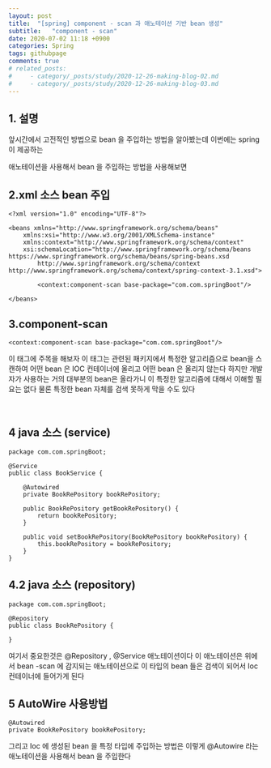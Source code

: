 ```yaml
---
layout: post
title:  "[spring] component - scan 과 애노테이션 기반 bean 생성"
subtitle:   "component - scan"
date: 2020-07-02 11:18 +0900
categories: Spring
tags: githubpage
comments: true
# related_posts:
#     - category/_posts/study/2020-12-26-making-blog-02.md
#     - category/_posts/study/2020-12-26-making-blog-03.md
---
```



## 1. 설명
앞시간에서 고전적인 방법으로 bean 을 주입하는 방법을 알아봤는데 이번에는 spring 이 제공하는 

애노테이션을 사용해서 bean 을 주입하는 방법을 사용해보면 


## 2.xml 소스 bean 주입
```
<?xml version="1.0" encoding="UTF-8"?>

<beans xmlns="http://www.springframework.org/schema/beans"
	xmlns:xsi="http://www.w3.org/2001/XMLSchema-instance"
	xmlns:context="http://www.springframework.org/schema/context"
	xsi:schemaLocation="http://www.springframework.org/schema/beans https://www.springframework.org/schema/beans/spring-beans.xsd
		http://www.springframework.org/schema/context http://www.springframework.org/schema/context/spring-context-3.1.xsd">
		
		<context:component-scan base-package="com.com.springBoot"/>
		
</beans>

```

## 3.component-scan 
```
<context:component-scan base-package="com.com.springBoot"/>

```
이 태그에 주목을 해보자 이 태그는 관련된 패키지에서 특정한 알고리즘으로 bean을 스캔하여 어떤 bean 은 IOC 컨테이너에 올리고 어떤 bean 은 올리지 않는다 
하지만 개발자가 사용하는 거의 대부분의 bean은 올라가니 이 특정한 알고리즘에 대해서 이해할 필요는 없다 
물론 특정한 bean 자체를 검색 못하게 막을 수도 있다 

​


## 4 java 소스 (service)
```
package com.com.springBoot;

@Service
public class BookService {
	
	@Autowired
	private BookRePository bookRePository;

	public BookRePository getBookRePository() {
		return bookRePository;
	}

	public void setBookRePository(BookRePository bookRePository) {
		this.bookRePository = bookRePository;
	}
}

```

## 4.2 java 소스 (repository)
```
package com.com.springBoot;

@Repository
public class BookRePository {

}

```

여기서 중요한것은 @Repository , @Service 애노테이션이다 이 애노테이션은 위에서 bean -scan 에 감지되는 애노테이션으로 이 타입의 bean 들은 검색이 되어서 
Ioc 컨테이너에 들어가게 된다 


## 5 AutoWire 사용방법
```
@Autowired
private BookRePository bookRePository;

```
그리고 Ioc 에 생성된 bean 을 특정 타입에 주입하는 방법은 이렇게 @Autowire 라는 애노테이션을 사용해서 bean 을 주입한다 

